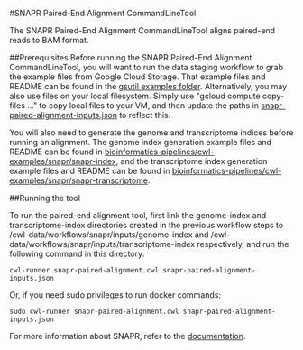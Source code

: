 #SNAPR Paired-End Alignment CommandLineTool

The SNAPR Paired-End Alignment CommandLineTool aligns paired-end reads to BAM format.

##Prerequisites
Before running the SNAPR Paired-End Alignment CommandLineTool, you will want to run the data staging workflow to grab the example files from Google Cloud Storage.  That example files and README can be found in the [gsutil examples folder](../../gsutil).  Alternatively, you may also use files on your local filesystem.  Simply use "gcloud compute copy-files ..." to copy local files to your VM, and then update the paths in [snapr-paired-alignment-inputs.json](./snapr-paired-alignment-inputs.json) to reflect this.

You will also need to generate the genome and transcriptome indices before running an alignment.  The genome index generation example files and README can be found in [bioinformatics-pipelines/cwl-examples/snapr/snapr-index](/../snapr-index), and the transcriptome index generation example files and README can be found in [bioinformatics-pipelines/cwl-examples/snapr/snapr-transcriptome](/../snapr-transcriptome).

##Running the tool

To run the paired-end alignment tool, first link the genome-index and transcriptome-index directories created in the previous workflow steps to /cwl-data/workflows/snapr/inputs/genome-index and /cwl-data/workflows/snapr/inputs/transcriptome-index respectively, and run the following command in this directory:

```
cwl-runner snapr-paired-alignment.cwl snapr-paired-alignment-inputs.json
```

Or, if you need sudo privileges to run docker commands:

```
sudo cwl-runner snapr-paired-alignment.cwl snapr-paired-alignment-inputs.json
```

For more information about SNAPR, refer to the [documentation](https://price.systemsbiology.org/research/snapr).


